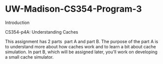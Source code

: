 # UW-Madison-CS354-Program-3

Introduction

CS354-p4A: Understanding Caches

This assignment has 2 parts ­ part A and part B. The purpose of the part A is to understand more about how caches work and to learn a bit about cache simulation. In part B, which will be assigned later, you'll work on developing a small cache simulator.
